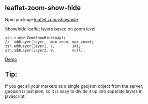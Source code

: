 leaflet-zoom-show-hide
----------------------

Npm package [leaflet.zoomshowhide](https://www.npmjs.com/package/leaflet.zoomshowhide)

Show/hide leaflet layers based on zoom level.

    zsh = new ZoomShowHide(map);
    //  addLayer(layer,  min_zoom, max_zoom);
    zsh.addLayer(layer1, 7,        14);
    zsh.addLayer(layer2, 9,        null);

[Demo](http://ipfs.hobbs.cz/ipfs/QmQjk84caPKRxNr2CdVLCM4BfDWk13fGHrzGn6dgUjBd2c/leaflet-zoom-show-hide/demo.html)

Tip:
----

If you get all your markers as a single geojson object from the server, geojson is just json, so it is easy to divide it up into separate layers in javascript.
